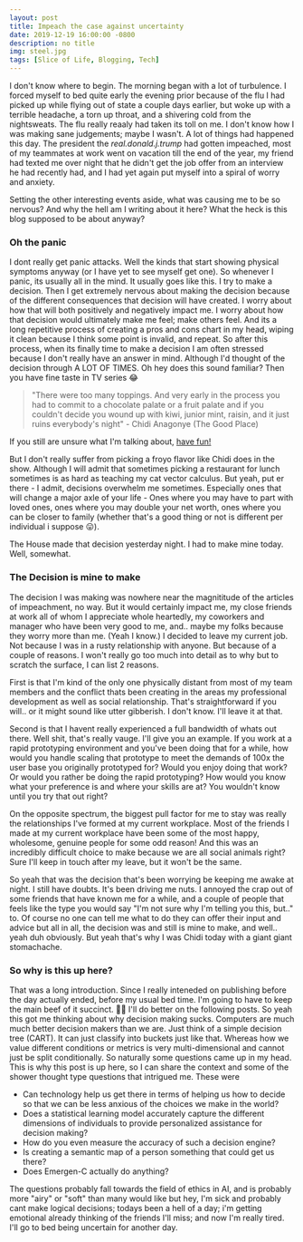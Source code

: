 ```yaml
---
layout: post
title: Impeach the case against uncertainty
date: 2019-12-19 16:00:00 -0800
description: no title
img: steel.jpg
tags: [Slice of Life, Blogging, Tech]
---
```


I don't know where to begin. The morning began with a lot of turbulence. I forced myself to bed quite early the evening prior because of the flu I had picked up while flying out of state a couple days earlier, but woke up with a terrible headache, a torn up throat, and a shivering cold from the nightsweats. The flu really reaaly had taken its toll on me. I don't know how I was making sane judgements; maybe I wasn't. A lot of things had happened this day. The president the *real.donald.j.trump* had gotten impeached, most of my teammates at work went on vacation till the end of the year, my friend had texted me over night that he didn't get the job offer from an interview he had recently had, and I had yet again put myself into a spiral of worry and anxiety.

Setting the other interesting events aside, what was causing me to be so nervous? And why the hell am I writing about it here? What the heck is this blog supposed to be about anyway?

### Oh the panic
I dont really get panic attacks. Well the kinds that start showing physical symptoms anyway (or I have yet to see myself get one). So whenever I panic, its usually all in the mind. It usually goes like this. I try to make a decision. Then I get extremely nervous about making the decision because of the different consequences that decision will have created. I worry about how that will both positively and negatively impact me. I worry about how that decision would ultimately make me feel; make others feel. And its a long repetitive process of creating a pros and cons chart in my head, wiping it clean because I think some point is invalid, and repeat. So after this process, when its finally time to make a decision I am often stressed because I don't really have an answer in mind. Although I'd thought of the decision through A LOT OF TIMES. Oh hey does this sound familiar? Then you have fine taste in TV series 😂

> "There were too many toppings. And very early in the process you had to commit to a chocolate palate or a fruit palate and if you couldn't decide you wound up with kiwi, junior mint, raisin, and it just ruins everybody's night" - Chidi Anagonye (The Good Place)

If you still are unsure what I'm talking about, [have fun!](https://www.imdb.com/title/tt4955642/)

But I don't really suffer from picking a froyo flavor like Chidi does in the show. Although I will admit that sometimes picking a restaurant for lunch sometimes is as hard as teaching my cat vector calculus. But yeah, put er there - I admit, decisions overwhelm me sometimes. Especially ones that will change a major axle of your life - Ones where you may have to part with loved ones, ones where you may double your net worth, ones where you can be closer to family (whether that's a good thing or not is different per individual i suppose 😛).

The House made that decision yesterday night. I had to make mine today. Well, somewhat.

### The Decision is mine to make
The decision I was making was nowhere near the magnititude of the articles of impeachment, no way. But it would certainly impact me, my close friends at work all of whom I appreciate whole heartedly, my coworkers and manager who have been very good to me, and.. maybe my folks because they worry more than me. (Yeah I know.) I decided to leave my current job. Not because I was in a rusty relationship with anyone. But because of a couple of reasons. I won't really go too much into detail as to why but to scratch the surface, I can list 2 reasons.

First is that I'm kind of the only one physically distant from most of my team members and the conflict thats been creating in the areas my professional development as well as social relationship. That's straightforward if you will.. or it might sound like utter gibberish. I don't know. I'll leave it at that.

Second is that I havent really experienced a full bandwidth of whats out there. Well shit, that's really vauge. I'll give you an example. If you work at a rapid prototyping environment and you've been doing that for a while, how would you handle scaling that prototype to meet the demands of 100x the user base you originally prototyped for? Would you enjoy doing that work? Or would you rather be doing the rapid prototyping? How would you know what your preference is and where your skills are at? You wouldn't know until you try that out right?

On the opposite spectrum, the biggest pull factor for me to stay was really the relationships I've formed at my current workplace. Most of the friends I made at my current workplace have been some of the most happy, wholesome, genuine people for some odd reason! And this was an incredibly difficult choice to make because we are all social animals right? Sure I'll keep in touch after my leave, but it won't be the same.

So yeah that was the decision that's been worrying be keeping me awake at night. I still have doubts. It's been driving me nuts. I annoyed the crap out of some friends that have known me for a while, and a couple of people that feels like the type you would say "I'm not sure why I'm telling you this, but.." to. Of course no one can tell me what to do they can offer their input and advice but all in all, the decision was and still is mine to make, and well.. yeah duh obviously. But yeah that's why I was Chidi today with a giant giant stomachache.

### So why is this up here?
That was a long introduction. Since I really inteneded on publishing before the day actually ended, before my usual bed time. I'm going to have to keep the main beef of it succinct. 🤷‍♂️ I'll do better on the following posts.
So yeah this got me thinking about why decision making sucks. Computers are much much better decision makers than we are. Just think of a simple decision tree (CART). It can just classify into buckets just like that. Whereas how we value different conditions or metrics is very multi-dimensional and cannot just be split conditionally. So naturally some questions came up in my head. This is why this post is up here, so I can share the context and some of the shower thought type questions that intrigued me. These were

- Can technology help us get there in terms of helping us how to decide so that we can be less anxious of the choices we make in the world?
- Does a statistical learning model accurately capture the different dimensions of individuals to provide personalized assistance for decision making?
- How do you even measure the accuracy of such a decision engine?
- Is creating a semantic map of a person something that could get us there?
- Does Emergen-C actually do anything?

The questions probably fall towards the field of ethics in AI, and is probably more "airy" or "soft" than many would like but hey, I'm sick and probably cant make logical decisions; todays been a hell of a day; i'm getting emotional already thinking of the friends I'll miss; and now I'm really tired. I'll go to bed being uncertain for another day.
